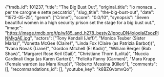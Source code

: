 {"tmdb_id": 101237, "title": "The Big Bust Out", "original_title": "Io monaca... per tre carogne e sette peccatrici", "slug_title": "the-big-bust-out", "date": "1972-05-25", "genre": ["Crime"], "score": "0.0/10", "synopsis": "Seven beautiful women in a high security prison set the stage for a big bust out.", "image": "https://image.tmdb.org/t/p/w185_and_h278_bestv2/ippcuDN4xloqlaIZsozPjNMkgAE.jpg", "actors": ["Tony Kendall (Jeff)", "Monica Teuber (Sister Maria)", "Vonetta McGee (Claire)", "Linda Fox (Claire (as Patrizia Barbot))", "Ivana Novak (Liane)", "Gordon Mitchell (El Kadir)", "William Berger (Bob Shaw)", "Margaret Rose Keil (Gail)", "Christiane Thorn (Lolita)", "Nuccia Cardinali (Inga (as Karen Carter))", "Felicita Fanny (Carmen)", "Mara Krupp (Female warden (as Mara Krup))", "Roberto Messina (Killer)"], "comments": [], "recommandations_id": [], "youtube_key": "k8BZGvbmvQo"}